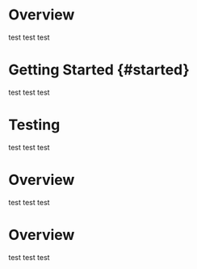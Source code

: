 # Overview

test test test

# Getting Started {#started}

test test test

# Testing

test test test

# Overview

test test test

# Overview

test test test
